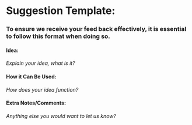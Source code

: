 Suggestion Template:
===============
### To ensure we receive your feed back effectively, it is essential to follow this format when doing so.

#### Idea:
_Explain your idea, what is it?_
#### How it Can Be Used:
_How does your idea function?_
#### Extra Notes/Comments:
_Anything else you would want to let us know?_
